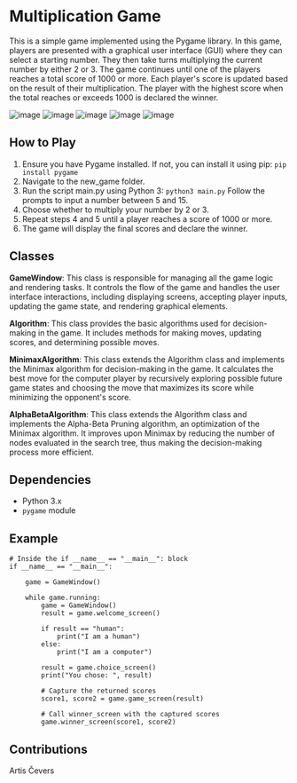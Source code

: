 # Multiplication Game

This is a simple game implemented using the Pygame library. In this game, players are presented with a graphical user interface (GUI) where they can select a starting number. They then take turns multiplying the current number by either 2 or 3. The game continues until one of the players reaches a total score of 1000 or more. Each player's score is updated based on the result of their multiplication. The player with the highest score when the total reaches or exceeds 1000 is declared the winner.

![image](https://github.com/NomadBBY/RTU_Artificial_Intelligence_1_Game_Task/assets/89861525/797eb738-c0b1-47b3-94bb-3174583ff058)
![image](https://github.com/NomadBBY/RTU_Artificial_Intelligence_1_Game_Task/assets/89861525/f01f667f-c29f-4ec4-b588-d3b784e509d6)
![image](https://github.com/NomadBBY/RTU_Artificial_Intelligence_1_Game_Task/assets/89861525/530dd3ae-0288-415b-91fc-caf9efae8786)
![image](https://github.com/NomadBBY/RTU_Artificial_Intelligence_1_Game_Task/assets/89861525/766d60fb-dafa-4bc2-925d-da2cf661198e)
![image](https://github.com/NomadBBY/RTU_Artificial_Intelligence_1_Game_Task/assets/89861525/8b9fb6b8-0cb6-4606-b7f5-a1bae1cadf79)

## How to Play

1. Ensure you have Pygame installed. If not, you can install it using pip:
```pip install pygame```
2. Navigate to the new_game folder.
3. Run the script main.py using Python 3:
```python3 main.py```
Follow the prompts to input a number between 5 and 15.
4. Choose whether to multiply your number by 2 or 3.
5. Repeat steps 4 and 5 until a player reaches a score of 1000 or more.
6. The game will display the final scores and declare the winner.

## Classes

**GameWindow**: This class is responsible for managing all the game logic and rendering tasks. It controls the flow of the game and handles the user interface interactions, including displaying screens, accepting player inputs, updating the game state, and rendering graphical elements.

**Algorithm**: This class provides the basic algorithms used for decision-making in the game. It includes methods for making moves, updating scores, and determining possible moves.

**MinimaxAlgorithm**: This class extends the Algorithm class and implements the Minimax algorithm for decision-making in the game. It calculates the best move for the computer player by recursively exploring possible future game states and choosing the move that maximizes its score while minimizing the opponent's score.

**AlphaBetaAlgorithm**: This class extends the Algorithm class and implements the Alpha-Beta Pruning algorithm, an optimization of the Minimax algorithm. It improves upon Minimax by reducing the number of nodes evaluated in the search tree, thus making the decision-making process more efficient.

## Dependencies

- Python 3.x
- `pygame` module

## Example

```
# Inside the if __name__ == "__main__": block
if __name__ == "__main__":

    game = GameWindow()

    while game.running:
        game = GameWindow()
        result = game.welcome_screen()
        
        if result == "human":
            print("I am a human")
        else:
            print("I am a computer")

        result = game.choice_screen()
        print("You chose: ", result)

        # Capture the returned scores
        score1, score2 = game.game_screen(result)

        # Call winner_screen with the captured scores
        game.winner_screen(score1, score2)
```

## Contributions
Artis Čevers
